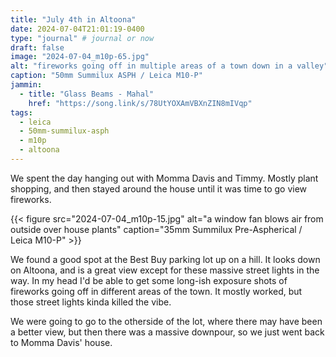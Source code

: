 ```yaml
---
title: "July 4th in Altoona"
date: 2024-07-04T21:01:19-0400
type: "journal" # journal or now
draft: false
image: "2024-07-04_m10p-65.jpg"
alt: "fireworks going off in multiple areas of a town down in a valley"
caption: "50mm Summilux ASPH / Leica M10-P"
jammin:
  - title: "Glass Beams - Mahal"
    href: "https://song.link/s/78UtYOXAmVBXnZIN8mIVqp"
tags:
  - leica
  - 50mm-summilux-asph
  - m10p
  - altoona
---
```


We spent the day hanging out with Momma Davis and Timmy. Mostly plant shopping, and then stayed around the house until it was time to go view fireworks.

{{< figure src="2024-07-04_m10p-15.jpg" alt="a window fan blows air from outside over house plants" caption="35mm Summilux Pre-Aspherical / Leica M10-P" >}}

We found a good spot at the Best Buy parking lot up on a hill. It looks down on Altoona, and is a great view except for these massive street lights in the way. In my head I'd be able to get some long-ish exposure shots of fireworks going off in different areas of the town. It mostly worked, but those street lights kinda killed the vibe.

We were going to go to the otherside of the lot, where there may have been a better view, but then there was a massive downpour, so we just went back to Momma Davis' house.
